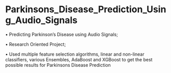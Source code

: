# Parkinsons_Disease_Prediction_Using_Audio_Signals
• Predicting Parkinson’s Disease using Audio Signals; 

• Research Oriented Project; 

• Used multiple feature selection algorithms, linear and non-linear classifiers, various Ensembles, AdaBoost and XGBoost to get the best possible results for Parkinsons Disease Prediction
